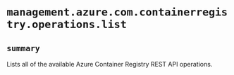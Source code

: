 # `management.azure.com.containerregistry.operations.list`

## `summary`
Lists all of the available Azure Container Registry REST API operations.


